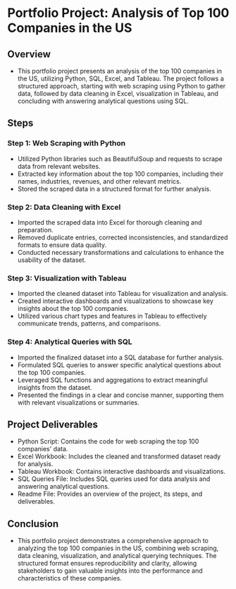 # Portfolio Project: Analysis of Top 100 Companies in the US
## Overview
- This portfolio project presents an analysis of the top 100 companies in the US, utilizing Python, SQL, Excel, and Tableau. The project follows a structured approach, starting with web scraping using Python to gather data, followed by data cleaning in Excel, visualization in Tableau, and concluding with answering analytical questions using SQL.

## Steps
### Step 1: Web Scraping with Python
- Utilized Python libraries such as BeautifulSoup and requests to scrape data from relevant websites.
- Extracted key information about the top 100 companies, including their names, industries, revenues, and other relevant metrics.
- Stored the scraped data in a structured format for further analysis.
### Step 2: Data Cleaning with Excel
- Imported the scraped data into Excel for thorough cleaning and preparation.
- Removed duplicate entries, corrected inconsistencies, and standardized formats to ensure data quality.
- Conducted necessary transformations and calculations to enhance the usability of the dataset.
### Step 3: Visualization with Tableau
- Imported the cleaned dataset into Tableau for visualization and analysis.
- Created interactive dashboards and visualizations to showcase key insights about the top 100 companies.
- Utilized various chart types and features in Tableau to effectively communicate trends, patterns, and comparisons.
### Step 4: Analytical Queries with SQL
- Imported the finalized dataset into a SQL database for further analysis.
- Formulated SQL queries to answer specific analytical questions about the top 100 companies.
- Leveraged SQL functions and aggregations to extract meaningful insights from the dataset.
- Presented the findings in a clear and concise manner, supporting them with relevant visualizations or summaries.
## Project Deliverables
- Python Script: Contains the code for web scraping the top 100 companies' data.
- Excel Workbook: Includes the cleaned and transformed dataset ready for analysis.
- Tableau Workbook: Contains interactive dashboards and visualizations.
- SQL Queries File: Includes SQL queries used for data analysis and answering analytical questions.
- Readme File: Provides an overview of the project, its steps, and deliverables.
## Conclusion
- This portfolio project demonstrates a comprehensive approach to analyzing the top 100 companies in the US, combining web scraping, data cleaning, visualization, and analytical querying techniques. The structured format ensures reproducibility and clarity, allowing stakeholders to gain valuable insights into the performance and characteristics of these companies.
